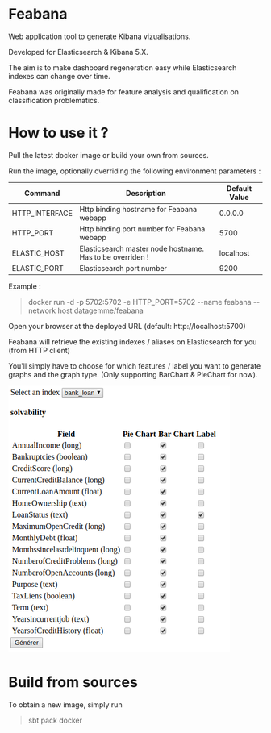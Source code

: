 # Feabana

Web application tool to generate Kibana vizualisations.

Developed for Elasticsearch & Kibana 5.X.

The aim is to make dashboard regeneration easy while Elasticsearch indexes can change over time.

Feabana was originally made for feature analysis and qualification on classification problematics.

# How to use it ?

Pull the latest docker image or build your own from sources.

Run the image, optionally overriding the following environment parameters :

| Command | Description | Default Value |
| --- | --- | --- |
| HTTP_INTERFACE | Http binding hostname for Feabana webapp | 0.0.0.0 |
| HTTP_PORT | Http binding port number for Feabana webapp | 5700 |
| ELASTIC_HOST | Elasticsearch master node hostname. Has to be overriden ! | localhost |
| ELASTIC_PORT | Elasticsearch port number | 9200 |

Example :
> docker run -d -p 5702:5702 -e HTTP_PORT=5702 --name feabana --network host datagemme/feabana

Open your browser at the deployed URL (default: http://localhost:5700)

Feabana will retrieve the existing indexes / aliases on Elasticsearch for you (from HTTP client)

You'll simply have to choose for which features / label you want to generate graphs and the graph type. (Only supporting BarChart & PieChart for now).

![Feabana](blob/img/Feabana.png "Feabana screenshot")

# Build from sources

To obtain a new image, simply run

> sbt pack docker